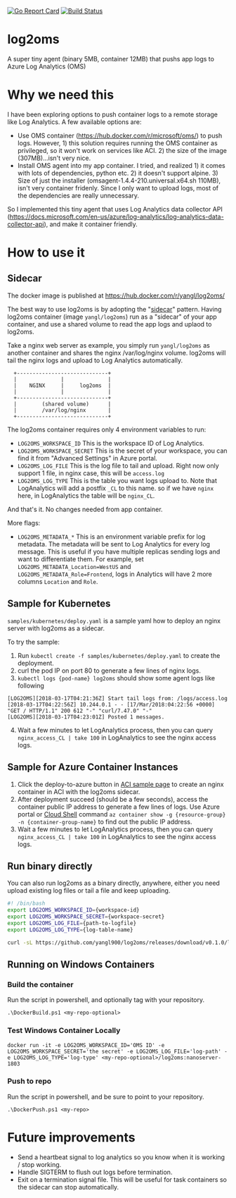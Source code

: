 [![Go Report Card](https://goreportcard.com/badge/github.com/yangl900/log2oms)](https://goreportcard.com/report/github.com/yangl900/log2oms) [![Build Status](https://travis-ci.org/yangl900/log2oms.svg?branch=master)](https://travis-ci.org/yangl900/log2oms)

# log2oms
A super tiny agent (binary 5MB, container 12MB) that pushs app logs to Azure Log Analytics (OMS)

# Why we need this
I have been exploring options to push container logs to a remote storage like Log Analytics. A few available options are:

* Use OMS container (https://hub.docker.com/r/microsoft/oms/) to push logs. However, 1) this solution requires running the OMS container as privileged, so it won't work on services like ACI. 2) the size of the image (307MB)...isn't very nice.
* Install OMS agent into my app container. I tried, and realized 1) it comes with lots of dependencies, python etc. 2) it doesn't support alpine. 3) Size of just the installer (omsagent-1.4.4-210.universal.x64.sh 110MB), isn't very container fridenly. Since I only want to upload logs, most of the dependencies are really unnecessary.

So I implemented this tiny agent that uses Log Analytics data collector API (https://docs.microsoft.com/en-us/azure/log-analytics/log-analytics-data-collector-api), and make it container friendly.

# How to use it
## Sidecar

The docker image is published at https://hub.docker.com/r/yangl/log2oms/

The best way to use log2oms is by adopting the "[sidecar](https://docs.microsoft.com/en-us/azure/architecture/patterns/sidecar)" pattern. Having log2oms container (image `yangl/log2oms`) run as a "sidecar" of your app container, and use a shared volume to read the app logs and uplaod to log2oms.

Take a nginx web server as example, you simply run `yangl/log2oms` as another container and shares the nginx /var/log/nginx volume. log2oms will tail the nginx logs and upload to Log Analytics automatically.

```
  +-----------------------------+
  |              |              |
  |    NGINX     |     log2oms  |
  |              |              |
  +-----------------------------+
  |        (shared volume)      |
  |        /var/log/nginx       |
  +-----------------------------+
```

The log2oms container requires only 4 environment variables to run:

* `LOG2OMS_WORKSPACE_ID` This is the workspace ID of Log Analytics.
* `LOG2OMS_WORKSPACE_SECRET` This is the secret of your workspace, you can find it from "Advanced Settings" in Azure portal.
* `LOG2OMS_LOG_FILE` This is the log file to tail and upload. Right now only support 1 file, in nginx case, this will be `access.log`
* `LOG2OMS_LOG_TYPE` This is the table you want logs upload to. Note that LogAnalytics will add a postfix `_CL` to this name. so if we have `nginx` here, in LogAnalytics the table will be `nginx_CL`.

And that's it. No changes needed from app container.

More flags:
* `LOG2OMS_METADATA_*` This is an environment variable prefix for log metadata. The metadata will be sent to Log Analytics for every log message. This is useful if you have multiple replicas sending logs and want to differentiate them. For example, set `LOG2OMS_METADATA_Location=WestUS` and `LOG2OMS_METADATA_Role=Frontend`, logs in Analytics will have 2 more columns `Location` and `Role`.

## Sample for Kubernetes
`samples/kubernetes/deploy.yaml` is a sample yaml how to deploy an nginx server with log2oms as a sidecar. 

To try the sample:
1. Run `kubectl create -f samples/kubernetes/deploy.yaml` to create the deployment. 
2. curl the pod IP on port 80 to generate a few lines of nginx logs.
3. `kubectl logs {pod-name} log2oms` should show some agent logs like following
```
[LOG2OMS][2018-03-17T04:21:36Z] Start tail logs from: /logs/access.log
[2018-03-17T04:22:56Z] 10.244.0.1 - - [17/Mar/2018:04:22:56 +0000] "GET / HTTP/1.1" 200 612 "-" "curl/7.47.0" "-"
[LOG2OMS][2018-03-17T04:23:01Z] Posted 1 messages.
```
4. Wait a few minutes to let LogAnalytics process, then you can query `nginx_access_CL | take 100` in LogAnalytics to see the nginx access logs.

## Sample for Azure Container Instances
1. Click the deploy-to-azure button in [ACI sample page](https://github.com/yangl900/log2oms/tree/master/samples/azure-container-instance) to create an nginx container in ACI with the log2oms sidecar. 
2. After deployment succeed (should be a few seconds), access the container public IP address to generate a few lines of logs. Use Azure portal or [Cloud Shell](https://shell.azure.com) command `az container show -g {resource-group} -n {container-group-name}` to find out the public IP address.
3. Wait a few minutes to let LogAnalytics process, then you can query `nginx_access_CL | take 100` in LogAnalytics to see the nginx access logs.

## Run binary directly
You can also run log2oms as a binary directly, anywhere, either you need upload existing log files or tail a file and keep uploading.

```bash
#! /bin/bash
export LOG2OMS_WORKSPACE_ID={workspace-id}
export LOG2OMS_WORKSPACE_SECRET={workspace-secret}
export LOG2OMS_LOG_FILE={path-to-logfile}
export LOG2OMS_LOG_TYPE={log-table-name}

curl -sL https://github.com/yangl900/log2oms/releases/download/v0.1.0/log2oms_linux_64-bit.tar.gz | tar xz && ./log2oms
```

## Running on Windows Containers

### Build the container

Run the script in powershell, and optionally tag with your repository.

```
.\DockerBuild.ps1 <my-repo-optional>
```

### Test Windows Container Locally
```
docker run -it -e LOG2OMS_WORKSPACE_ID='OMS ID' -e LOG2OMS_WORKSPACE_SECRET='the secret' -e LOG2OMS_LOG_FILE='log-path' -e LOG2OMS_LOG_TYPE='log-type' <my-repo-optional>/log2oms:nanoserver-1803
```

### Push to repo

Run the script in powershell, and be sure to point to your repository.

```
.\DockerPush.ps1 <my-repo>
```

# Future improvements
* Send a heartbeat signal to log analytics so you know when it is working / stop working.
* Handle SIGTERM to flush out logs before termination.
* Exit on a termination signal file. This will be useful for task containers so the sidecar can stop automatically.
